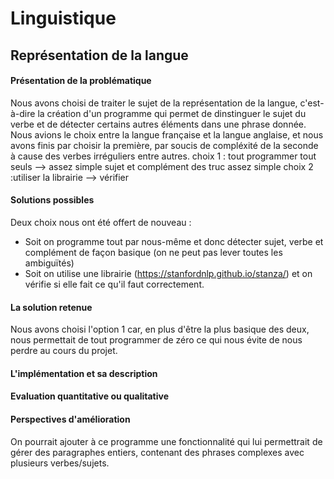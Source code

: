 # Linguistique

## Représentation de la langue

#### **Présentation de la problématique**
  Nous avons choisi de traiter le sujet de la représentation de la langue, c'est-à-dire la création d'un programme qui permet de dinstinguer le sujet du verbe et de détecter certains autres éléments dans une phrase donnée. Nous avions le choix entre la langue française et la langue anglaise, et nous avons finis par choisir la première, par soucis de compléxité de la seconde à cause des verbes irréguliers entre autres.
  choix 1 : tout programmer tout seuls --> assez simple sujet et complément des truc assez simple
  choix 2 :utiliser  la librairie --> vérifier
#### **Solutions possibles**
  Deux choix nous ont été offert de nouveau :
  * Soit on programme tout par nous-même et donc détecter sujet, verbe et complément de façon basique (on ne peut pas lever toutes les ambiguïtés)
  * Soit on utilise une librairie (https://stanfordnlp.github.io/stanza/) et on vérifie si elle fait ce qu'il faut correctement.

#### **La solution retenue**
  Nous avons choisi l'option 1 car, en plus d'être la plus basique des deux, nous permettait de tout programmer de zéro ce qui nous évite de nous perdre au cours du projet.

#### **L'implémentation et sa description**

#### **Evaluation quantitative ou qualitative**

#### **Perspectives d'amélioration**
  On pourrait ajouter à ce programme une fonctionnalité qui lui permettrait de gérer des paragraphes entiers, contenant des phrases complexes avec plusieurs verbes/sujets.
